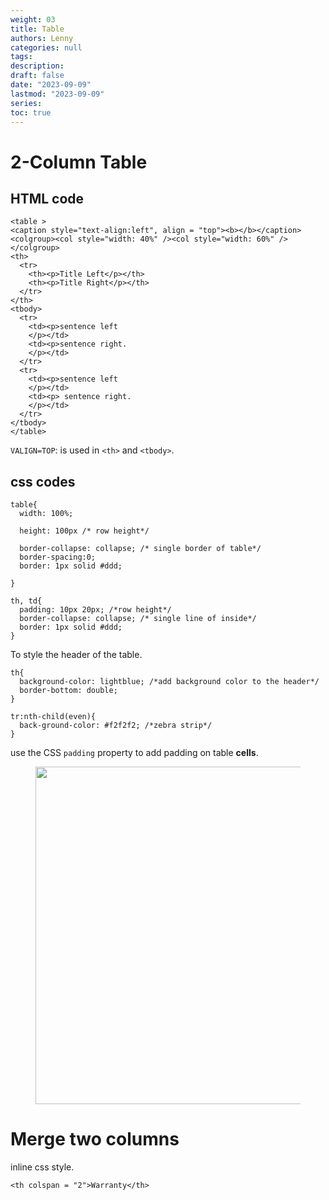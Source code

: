 ```yaml
---
weight: 03
title: Table
authors: Lenny
categories: null
tags: 
description: 
draft: false
date: "2023-09-09"
lastmod: "2023-09-09"
series:
toc: true
---
```



<!--more-->

# 2-Column Table

## HTML code
```
<table >
<caption style="text-align:left", align = "top"><b></b></caption>
<colgroup><col style="width: 40%" /><col style="width: 60%" />
</colgroup>
<th>
  <tr>
    <th><p>Title Left</p></th>
    <th><p>Title Right</p></th>
  </tr>
</th>
<tbody>
  <tr>
    <td><p>sentence left
    </p></td>
    <td><p>sentence right.
    </p></td>
  </tr>
  <tr>
    <td><p>sentence left
    </p></td>
    <td><p> sentence right.
    </p></td>
  </tr>
</tbody>
</table>

```

`VALIGN=TOP`: is used in `<th>` and `<tbody>`.  

## css codes
```
table{
  width: 100%;
  
  height: 100px /* row height*/
  
  border-collapse: collapse; /* single border of table*/
  border-spacing:0;
  border: 1px solid #ddd;
  
}

```

```
th, td{
  padding: 10px 20px; /*row height*/
  border-collapse: collapse; /* single line of inside*/
  border: 1px solid #ddd;
}
```

To style the header of the table.

```
th{
  background-color: lightblue; /*add background color to the header*/
  border-bottom: double;
}

```

```
tr:nth-child(even){
  back-ground-color: #f2f2f2; /*zebra strip*/
}
```

use the CSS `padding` property to add padding on table <b>cells</b>.

<figure>
  <img width = "540" src = "/images/Screenshot 2023-09-09 150734.png"/>
  <figcaption class = "bottom"></figcaption>
</figure>

# Merge two columns

inline css style.   
```
<th colspan = "2">Warranty</th>
```